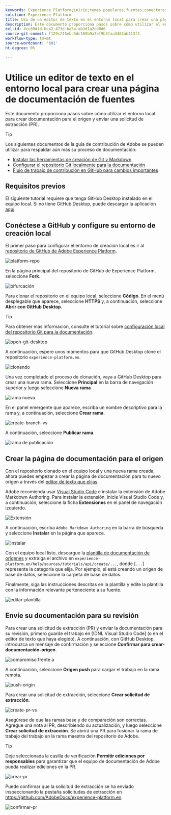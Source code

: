 ```yaml
---
keywords: Experience Platform;inicio;temas populares;fuentes;conectores;conectores de origen;fuentes sdk;sdk;SDK
solution: Experience Platform
title: Uso de un editor de texto en el entorno local para crear una página de documentación de orígenes
description: Este documento proporciona pasos sobre cómo utilizar el entorno local para crear documentación para el origen y enviar una solicitud de extracción (PR).
exl-id: 4cc89d1d-bc42-473d-ba54-ab3d1a2cd0d6
source-git-commit: f129c215ebc5dc169b9a7ef9b3faa3463ab413f3
workflow-type: tm+mt
source-wordcount: '601'
ht-degree: 0%

---
```


# Utilice un editor de texto en el entorno local para crear una página de documentación de fuentes

Este documento proporciona pasos sobre cómo utilizar el entorno local para crear documentación para el origen y enviar una solicitud de extracción (PR).

>[!TIP]
>
>Los siguientes documentos de la guía de contribución de Adobe se pueden utilizar para respaldar aún más su proceso de documentación: <ul><li>[Instalar las herramientas de creación de Git y Markdown](https://experienceleague.adobe.com/docs/contributor/contributor-guide/setup/install-tools.html)</li><li>[Configurar el repositorio Git localmente para la documentación](https://experienceleague.adobe.com/docs/contributor/contributor-guide/setup/local-repo.html)</li><li>[Flujo de trabajo de contribución en GitHub para cambios importantes](https://experienceleague.adobe.com/docs/contributor/contributor-guide/setup/full-workflow.html)</li></ul>

## Requisitos previos

El siguiente tutorial requiere que tenga GitHub Desktop instalado en el equipo local. Si no tiene GitHub Desktop, puede descargar la aplicación [aquí](https://desktop.github.com/).

## Conéctese a GitHub y configure su entorno de creación local

El primer paso para configurar el entorno de creación local es ir al [repositorio de GitHub de Adobe Experience Platform](https://github.com/AdobeDocs/experience-platform.es).

![platform-repo](../assets/platform-repo.png)

En la página principal del repositorio de GitHub de Experience Platform, seleccione **Fork**.

![bifurcación](../assets/fork.png)

Para clonar el repositorio en el equipo local, seleccione **Código**. En el menú desplegable que aparece, seleccione **HTTPS** y, a continuación, seleccione **Abrir con GitHub Desktop**.

>[!TIP]
>
>Para obtener más información, consulte el tutorial sobre [configuración local del repositorio Git para la documentación](https://experienceleague.adobe.com/docs/contributor/contributor-guide/setup/local-repo.html#create-a-local-clone-of-the-repository).

![open-git-desktop](../assets/open-git-desktop.png)

A continuación, espere unos momentos para que GitHub Desktop clone el repositorio `experience-platform.en`.

![clonando](../assets/cloning.png)

Una vez completado el proceso de clonación, vaya a GitHub Desktop para crear una nueva rama. Seleccione **Principal** en la barra de navegación superior y luego seleccione **Nueva rama**

![rama nueva](../assets/new-branch.png)

En el panel emergente que aparece, escriba un nombre descriptivo para la rama y, a continuación, seleccione **Crear rama**.

![create-branch-vs](../assets/create-branch-vs.png)

A continuación, seleccione **Publicar rama**.

![rama de publicación](../assets/publish-branch.png)

## Crear la página de documentación para el origen

Con el repositorio clonado en el equipo local y una nueva rama creada, ahora puedes empezar a crear la página de documentación para tu nuevo origen a través del [editor de texto que elijas](https://experienceleague.adobe.com/docs/contributor/contributor-guide/setup/install-tools.html#understand-markdown-editors).

Adobe recomienda usar [Visual Studio Code](https://code.visualstudio.com/) e instalar la extensión de Adobe Markdown Authoring. Para instalar la extensión, inicie Visual Studio Code y, a continuación, seleccione la ficha **Extensiones** en el panel de navegación izquierdo.

![ Extensión](../assets/extension.png)

A continuación, escriba `Adobe Markdown Authoring` en la barra de búsqueda y seleccione **Instalar** en la página que aparece.

![instalar](../assets/install.png)

Con el equipo local listo, descargue la [plantilla de documentación de orígenes](../assets/api-template.zip) y extraiga el archivo en `experience-platform.en/help/sources/tutorials/api/create/...`, donde [`...`] representa la categoría que elija. Por ejemplo, si está creando un origen de base de datos, seleccione la carpeta de base de datos.

Finalmente, siga las instrucciones descritas en la plantilla y edite la plantilla con la información relevante perteneciente a su fuente.

![editar-plantilla](../assets/edit-template.png)

## Envíe su documentación para su revisión

Para crear una solicitud de extracción (PR) y enviar la documentación para su revisión, primero guarde el trabajo en [!DNL Visual Studio Code] (o en el editor de texto que haya elegido). A continuación, con GitHub Desktop, introduzca un mensaje de confirmación y seleccione **Confirmar para crear-documentación-origen**.

![compromiso frente a](../assets/commit-vs.png)

A continuación, seleccione **Origen push** para cargar el trabajo en la rama remota.

![push-origin](../assets/push-origin.png)

Para crear una solicitud de extracción, seleccione **Crear solicitud de extracción**.

![create-pr-vs](../assets/create-pr-vs.png)

Asegúrese de que las ramas base y de comparación son correctas. Agregue una nota al PR, describiendo su actualización, y luego seleccione **Crear solicitud de extracción**. Se abrirá una PR para fusionar la rama de trabajo del trabajo en la rama maestra del repositorio de Adobe.

>[!TIP]
>
>Deje seleccionada la casilla de verificación **Permitir ediciones por responsables** para garantizar que el equipo de documentación de Adobe pueda realizar ediciones en la PR.

![crear-pr](../assets/create-pr.png)

Puede confirmar que la solicitud de extracción se ha enviado inspeccionando la pestaña solicitudes de extracción en https://github.com/AdobeDocs/experience-platform.en.

![confirmar-pr](../assets/confirm-pr.png)
